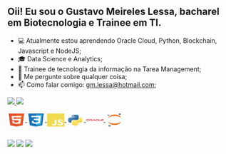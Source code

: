 ## Oii! Eu sou o Gustavo Meireles Lessa, bacharel em Biotecnologia e Trainee em TI.
- 💻 Atualmente estou aprendendo Oracle Cloud, Python, Blockchain, Javascript e NodeJS;
- 🎓 Data Science e Analytics;
- 💼 Trainee de tecnologia da informação na Tarea Management;
- 💬 Me pergunte sobre qualquer coisa;
- 📫 Como falar comigo: gm.lessa@hotmail.com;
 <div>
  <a href="https://github.com/gmlessa">
  <img height="180em" <img src="https://github-readme-stats.vercel.app/api?username=gmlessa&include_all_commits=false&show_icons=true&count_private=true&border_radius=5px&title_color=fff&icon_color=fff&text_color=fff&bg_color=000000" />
  <img height="180em" src="https://github-readme-stats.vercel.app/api/top-langs/?username=gmlessa&count_private=true&include_all_commits=true&border_radius=5px&title_color=fff&icon_color=fff&text_color=fff&bg_color=000000&layout=compact"/>
<div>
<div style="display: inline_block"><br>
 <img align="center" alt="Gustavo-HTML" height="30" width="40" src="https://raw.githubusercontent.com/devicons/devicon/master/icons/html5/html5-original.svg">
 <img align="center" alt="Gustavo-CSS" height="30" width="40" src="https://raw.githubusercontent.com/devicons/devicon/master/icons/css3/css3-original.svg">
 <img align="center" alt="Gustavo-Js" height="30" width="40" src="https://raw.githubusercontent.com/devicons/devicon/master/icons/javascript/javascript-plain.svg">
 <img align="center" alt="Gustavo-Python" height="30" width="40" src="https://raw.githubusercontent.com/devicons/devicon/master/icons/python/python-original.svg">
 <img align="center" alt="Gustavo-Oracle" height="30" width="40" src="https://raw.githubusercontent.com/devicons/devicon/master/icons/oracle/oracle-original.svg">
 <img align="center" alt="Gustavo-Oracle" height="30" width="40" src="https://raw.githubusercontent.com/devicons/devicon/master/icons/jupyter/jupyter-original.svg">
 </div>
  
  ##
 
<div> 
  <a href="https://instagram.com/gm.lessa" target="_blank"><img src="https://img.shields.io/badge/-Instagram-%23E4405F?style=for-the-badge&logo=instagram&logoColor=white" target="_blank"></a>
  <a href = "mailto:gm.lessa@hotmail.com"><img src="https://img.shields.io/badge/-Outlook-%23333?style=for-the-badge&logo=outlook&logoColor=red" target="_blank"></a>
  <a href="https://www.linkedin.com/in/gmlessa" target="_blank"><img src="https://img.shields.io/badge/-LinkedIn-%230077B5?style=for-the-badge&logo=linkedin&logoColor=white" target="_blank"></a> 
   
 
</div>

